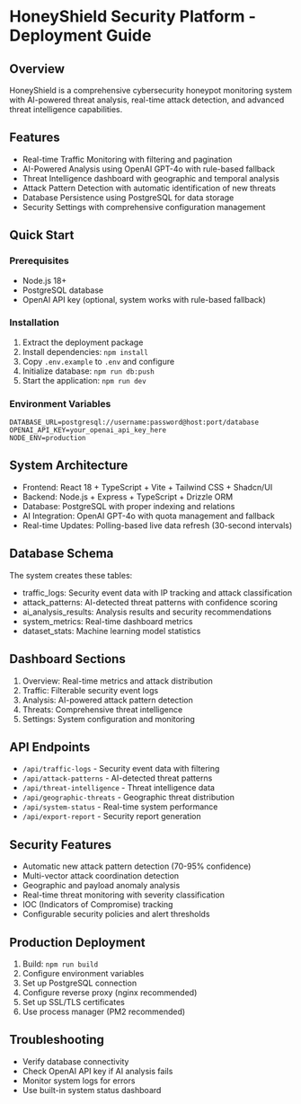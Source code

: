 # HoneyShield Security Platform - Deployment Guide

## Overview
HoneyShield is a comprehensive cybersecurity honeypot monitoring system with AI-powered threat analysis, real-time attack detection, and advanced threat intelligence capabilities.

## Features
- Real-time Traffic Monitoring with filtering and pagination
- AI-Powered Analysis using OpenAI GPT-4o with rule-based fallback
- Threat Intelligence dashboard with geographic and temporal analysis
- Attack Pattern Detection with automatic identification of new threats
- Database Persistence using PostgreSQL for data storage
- Security Settings with comprehensive configuration management

## Quick Start

### Prerequisites
- Node.js 18+
- PostgreSQL database
- OpenAI API key (optional, system works with rule-based fallback)

### Installation
1. Extract the deployment package
2. Install dependencies: `npm install`
3. Copy `.env.example` to `.env` and configure
4. Initialize database: `npm run db:push`
5. Start the application: `npm run dev`

### Environment Variables
```
DATABASE_URL=postgresql://username:password@host:port/database
OPENAI_API_KEY=your_openai_api_key_here
NODE_ENV=production
```

## System Architecture
- Frontend: React 18 + TypeScript + Vite + Tailwind CSS + Shadcn/UI
- Backend: Node.js + Express + TypeScript + Drizzle ORM
- Database: PostgreSQL with proper indexing and relations
- AI Integration: OpenAI GPT-4o with quota management and fallback
- Real-time Updates: Polling-based live data refresh (30-second intervals)

## Database Schema
The system creates these tables:
- traffic_logs: Security event data with IP tracking and attack classification
- attack_patterns: AI-detected threat patterns with confidence scoring
- ai_analysis_results: Analysis results and security recommendations
- system_metrics: Real-time dashboard metrics
- dataset_stats: Machine learning model statistics

## Dashboard Sections
1. Overview: Real-time metrics and attack distribution
2. Traffic: Filterable security event logs
3. Analysis: AI-powered attack pattern detection
4. Threats: Comprehensive threat intelligence
5. Settings: System configuration and monitoring

## API Endpoints
- `/api/traffic-logs` - Security event data with filtering
- `/api/attack-patterns` - AI-detected threat patterns
- `/api/threat-intelligence` - Threat intelligence data
- `/api/geographic-threats` - Geographic threat distribution
- `/api/system-status` - Real-time system performance
- `/api/export-report` - Security report generation

## Security Features
- Automatic new attack pattern detection (70-95% confidence)
- Multi-vector attack coordination detection
- Geographic and payload anomaly analysis
- Real-time threat monitoring with severity classification
- IOC (Indicators of Compromise) tracking
- Configurable security policies and alert thresholds

## Production Deployment
1. Build: `npm run build`
2. Configure environment variables
3. Set up PostgreSQL connection
4. Configure reverse proxy (nginx recommended)
5. Set up SSL/TLS certificates
6. Use process manager (PM2 recommended)

## Troubleshooting
- Verify database connectivity
- Check OpenAI API key if AI analysis fails
- Monitor system logs for errors
- Use built-in system status dashboard

